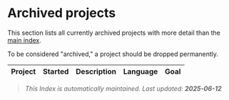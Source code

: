 # Archived projects

This section lists all currently archived projects
 with more detail than the [main index](../index.md).

To be considered "archived," a project should be dropped permanently.

| Project | Started | Description | Language | Goal |
|---------|---------|-------------|----------|------|

> _This Index is automatically maintained. Last updated: **2025-06-12**_
